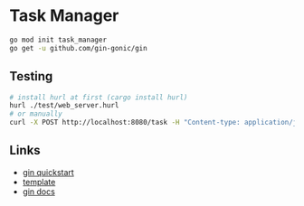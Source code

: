 # Task Manager

```sh
go mod init task_manager
go get -u github.com/gin-gonic/gin
```

## Testing

```sh
# install hurl at first (cargo install hurl)
hurl ./test/web_server.hurl
# or manually
curl -X POST http://localhost:8080/task -H "Content-type: application/json" -d "{\"id\":\"task-id-1\",\"name\":\"task-name-1\",\"description\":\"task-description-1\",\"created_at\":100000}"
```

## Links

* [gin quickstart](https://gin-gonic.com/docs/quickstart/)
* [template](https://raw.githubusercontent.com/gin-gonic/examples/master/basic/main.go)
* [gin docs](https://pkg.go.dev/github.com/gin-gonic/gin)
